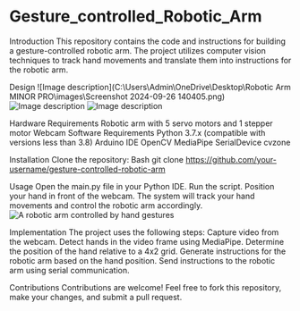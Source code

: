 # Gesture_controlled_Robotic_Arm

Introduction
This repository contains the code and instructions for building a gesture-controlled robotic arm. The project utilizes computer vision techniques to track hand movements and translate them into instructions for the robotic arm.

Design
![Image description](C:\Users\Admin\OneDrive\Desktop\Robotic Arm MINOR PRO\images\Screenshot 2024-09-26 140405.png)
![Image description](path/to/image.jpg)
![Image description](path/to/image.jpg)


Hardware Requirements
Robotic arm with 5 servo motors and 1 stepper motor
Webcam
Software Requirements
Python 3.7.x (compatible with versions less than 3.8)
Arduino IDE
OpenCV
MediaPipe
SerialDevice
cvzone


Installation
Clone the repository:
Bash
git clone https://github.com/your-username/gesture-controlled-robotic-arm


Usage
Open the main.py file in your Python IDE.
Run the script.
Position your hand in front of the webcam.
The system will track your hand movements and control the robotic arm accordingly.
![A robotic arm controlled by hand gestures](path/to/image.jpg)

Implementation
The project uses the following steps:
Capture video from the webcam.
Detect hands in the video frame using MediaPipe.
Determine the position of the hand relative to a 4x2 grid.
Generate instructions for the robotic arm based on the hand position.
Send instructions to the robotic arm using serial communication.


Contributions
Contributions are welcome! Feel free to fork this repository, make your changes, and submit a pull request.
